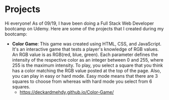 # Projects
Hi everyone! As of 09/19, I have been doing a Full Stack Web Developer bootcamp on Udemy. Here are some of the projects that I created during my bootcamp:
* **Color Game**: This game was created using HTML, CSS, and JavaScript. It's an interactive game that tests a player's knowledge of RGB values. An RGB value is as RGB(red, blue, green). Each parameter defines the intensity of the respective color as an integer between 0 and 255, where 255 is the maximum intensity. To play, you select a square that you think has a color matching the RGB value posted at the top of the page. Also, you can play in easy or hard mode. Easy mode means that there are 3 squares to choose from whereas with hard mode you select from 6 squares.
  * https://deckardmehdy.github.io/Color-Game/
